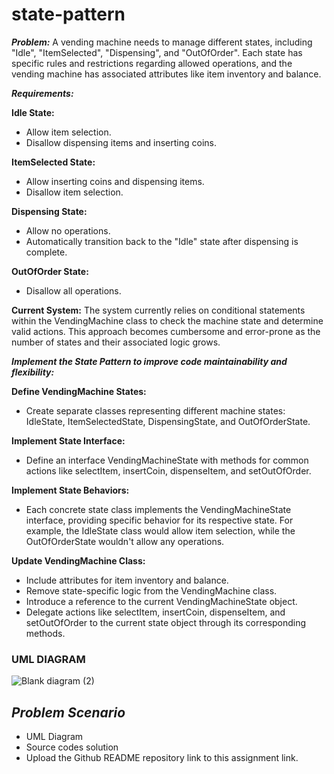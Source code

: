 # state-pattern
***Problem:***
A vending machine needs to manage different states, including "Idle", "ItemSelected", "Dispensing", and "OutOfOrder". Each state has specific rules and restrictions regarding allowed operations, and the vending machine has associated attributes like item inventory and balance.

***Requirements:***

**Idle State:**
- Allow item selection.
- Disallow dispensing items and inserting coins.

**ItemSelected State:**
- Allow inserting coins and dispensing items.
- Disallow item selection.

**Dispensing State:**
- Allow no operations.
- Automatically transition back to the "Idle" state after dispensing is complete.

**OutOfOrder State:**
- Disallow all operations.
  
**Current System:** The system currently relies on conditional statements within the VendingMachine class to check the machine state and determine valid actions. This approach becomes cumbersome and error-prone as the number of states and their associated logic grows.

***Implement the State Pattern to improve code maintainability and flexibility:***

**Define VendingMachine States:**
- Create separate classes representing different machine states: IdleState, ItemSelectedState, DispensingState, and OutOfOrderState.

**Implement State Interface:**
- Define an interface VendingMachineState with methods for common actions like selectItem, insertCoin, dispenseItem, and setOutOfOrder.

**Implement State Behaviors:**
- Each concrete state class implements the VendingMachineState interface, providing specific behavior for its respective state. For example, the IdleState class would allow item selection, while the OutOfOrderState wouldn't allow any operations.

**Update VendingMachine Class:**
- Include attributes for item inventory and balance.
- Remove state-specific logic from the VendingMachine class.
- Introduce a reference to the current VendingMachineState object.
- Delegate actions like selectItem, insertCoin, dispenseItem, and setOutOfOrder to the current state object through its corresponding methods.

### UML DIAGRAM
![Blank diagram (2)](https://github.com/user-attachments/assets/509131bf-fc85-420a-b357-42cb6c0082f3)

## ***Problem Scenario***
- UML Diagram 
- Source codes solution
- Upload the Github README repository link to this assignment link.
